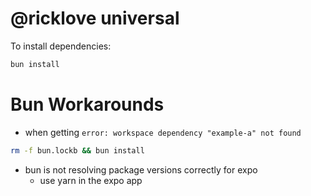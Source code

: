 # @ricklove universal

To install dependencies:

```bash
bun install
```


# Bun Workarounds

- when getting `error: workspace dependency "example-a" not found` 

```bash
rm -f bun.lockb && bun install
```

- bun is not resolving package versions correctly for expo
    - use yarn in the expo app